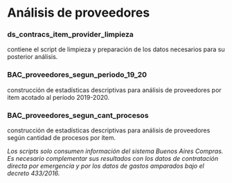 # Análisis de proveedores

### ds_contracs_item_provider_limpieza 
contiene el script de limpieza y preparación de los datos necesarios para su posterior análisis.

### BAC_proveedores_segun_periodo_19_20
construcción de estadísticas descriptivas para análisis de proveedores por item acotado al período 2019-2020.

### BAC_proveedores_segun_cant_procesos
construcción de estadísticas descriptivas para análisis de proveedores según cantidad de procesos por ítem.

*Los scripts solo consumen información del sistema Buenos Aires Compras. Es necesario complementar sus resultados con los datos de contratación directa por emergencia y por los datos de gastos amparados bajo el decreto 433/2016.*
